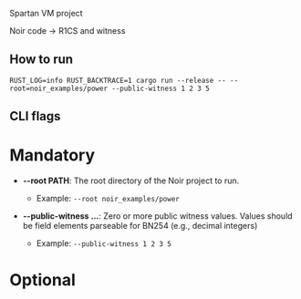Spartan VM project

Noir code -> R1CS and witness

## How to run

```
RUST_LOG=info RUST_BACKTRACE=1 cargo run --release -- --root=noir_examples/power --public-witness 1 2 3 5
```

## CLI flags

# Mandatory
- **--root PATH**: The root directory of the Noir project to run.
  - Example: `--root noir_examples/power`

- **--public-witness <VALUES>...**: Zero or more public witness values.
     Values should be field elements parseable for BN254 (e.g., decimal integers)
  - Example: `--public-witness 1 2 3 5`

# Optional

